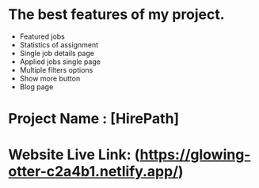# The best features of my project.

- Featured jobs 
- Statistics of assignment
- Single job details page 
- Applied jobs single page 
- Multiple filters options 
- Show more button
- Blog page

# Project Name : [HirePath]

# Website Live Link: (https://glowing-otter-c2a4b1.netlify.app/)
